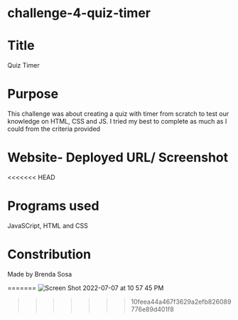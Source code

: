 # challenge-4-quiz-timer

# Title

Quiz Timer

# Purpose
This challenge was about creating a quiz with timer from scratch to test our knowledge on HTML, CSS and JS. I tried my best to complete as much as I could from the criteria provided

# Website- Deployed URL/ Screenshot

<<<<<<< HEAD


# Programs used

JavaSCript, HTML and CSS
# Constribution

Made by Brenda Sosa


=======
![Screen Shot 2022-07-07 at 10 57 45 PM](https://user-images.githubusercontent.com/106204413/177908315-70d5f37c-fdff-42af-a14a-b5755a6dd370.png)
>>>>>>> 10feea44a467f3629a2efb826089776e89d401f8



